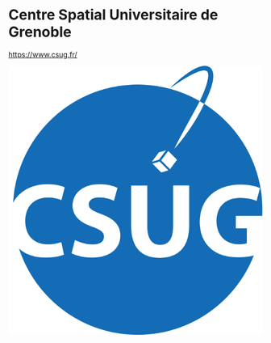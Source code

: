 #  Centre Spatial Universitaire de Grenoble

https://www.csug.fr/

![Centre Spatial Universitaire de Grenoble](logo_csug.svg)
